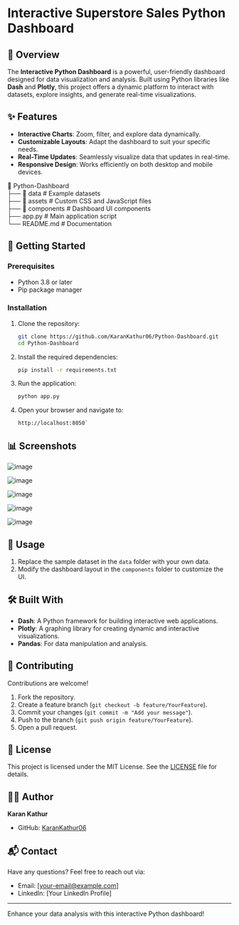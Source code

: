 # Interactive Superstore Sales Python Dashboard

## 🌟 Overview
The **Interactive Python Dashboard** is a powerful, user-friendly dashboard designed for data visualization and analysis. Built using Python libraries like **Dash** and **Plotly**, this project offers a dynamic platform to interact with datasets, explore insights, and generate real-time visualizations.

## ✨ Features
- **Interactive Charts**: Zoom, filter, and explore data dynamically.
- **Customizable Layouts**: Adapt the dashboard to suit your specific needs.
- **Real-Time Updates**: Seamlessly visualize data that updates in real-time.
- **Responsive Design**: Works efficiently on both desktop and mobile devices.

📁 Python-Dashboard  
├── 📂 data                # Example datasets  
├── 📂 assets              # Custom CSS and JavaScript files  
├── 📂 components          # Dashboard UI components  
├── app.py                 # Main application script  
└── README.md              # Documentation  



## 🚀 Getting Started

### Prerequisites
- Python 3.8 or later
- Pip package manager

### Installation
1. Clone the repository:
   ```bash
   git clone https://github.com/KaranKathur06/Python-Dashboard.git
   cd Python-Dashboard
   ```

2. Install the required dependencies:
   ```bash
   pip install -r requirements.txt
   ```

3. Run the application:
   ```bash
   python app.py
   ```


4. Open your browser and navigate to:
   ``` bassh
   http://localhost:8050`
   ```
   
## 📊 Screenshots
![image](https://github.com/KaranKathur06/Python-Dashboard/assets/155360397/256479c6-b416-4735-90da-3c2b22a07191)

![image](https://github.com/KaranKathur06/Python-Dashboard/assets/155360397/317f873c-dc57-4b82-916c-fe42586065a9)

![image](https://github.com/KaranKathur06/Python-Dashboard/assets/155360397/4d239168-56a0-4c7e-a357-069eddaebaaa)

![image](https://github.com/KaranKathur06/Python-Dashboard/assets/155360397/b3c56e3a-a683-4a89-874a-db4ed79228d1)

![image](https://github.com/KaranKathur06/Python-Dashboard/assets/155360397/21f86e39-a8f6-49e3-a7a9-d3181c31bfbc)

## 📌 Usage
1. Replace the sample dataset in the `data` folder with your own data.
2. Modify the dashboard layout in the `components` folder to customize the UI.

## 🛠️ Built With
- **Dash**: A Python framework for building interactive web applications.
- **Plotly**: A graphing library for creating dynamic and interactive visualizations.
- **Pandas**: For data manipulation and analysis.

## 🙌 Contributing
Contributions are welcome!
1. Fork the repository.
2. Create a feature branch (`git checkout -b feature/YourFeature`).
3. Commit your changes (`git commit -m "Add your message"`).
4. Push to the branch (`git push origin feature/YourFeature`).
5. Open a pull request.

## 📄 License
This project is licensed under the MIT License. See the [LICENSE](LICENSE) file for details.

## 🧑‍💻 Author
**Karan Kathur**
- GitHub: [KaranKathur06](https://github.com/KaranKathur06)

## 📬 Contact
Have any questions? Feel free to reach out via:
- Email: [your-email@example.com]
- LinkedIn: [Your LinkedIn Profile]

---

Enhance your data analysis with this interactive Python dashboard!
